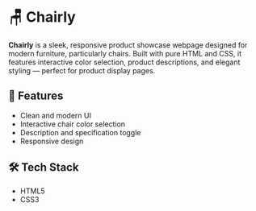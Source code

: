 # 🪑 Chairly

**Chairly** is a sleek, responsive product showcase webpage designed for modern furniture, particularly chairs. Built with pure HTML and CSS, it features interactive color selection, product descriptions, and elegant styling — perfect for product display pages.

## 📸 Features

- Clean and modern UI
- Interactive chair color selection
- Description and specification toggle
- Responsive design


## 🛠️ Tech Stack

- HTML5
- CSS3